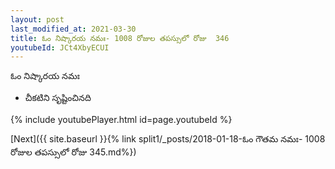```yaml
---
layout: post
last_modified_at: 2021-03-30
title: ఓం నిష్కారయ నమః- 1008 రోజుల తపస్సులో రోజు  346
youtubeId: JCt4XbyECUI
---
```

 
 
 ఓం నిష్కారయ నమః  
 
 -  చీకటిని సృష్టించినది 
 
  
 
  
 
 
 
 
 
 


{% include youtubePlayer.html id=page.youtubeId %}
 
[Next]({{ site.baseurl }}{% link  split1/_posts/2018-01-18-ఓం గౌతమ నమః- 1008 రోజుల తపస్సులో రోజు  345.md%})
 
